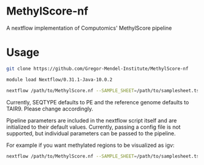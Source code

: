 # MethylScore-nf
A nextflow implementation of Computomics' MethylScore pipeline

# Usage

```bash
git clone https://github.com/Gregor-Mendel-Institute/MethylScore-nf

module load Nextflow/0.31.1-Java-10.0.2

nextflow /path/to/MethylScore.nf --SAMPLE_SHEET=/path/to/samplesheet.tsv --SEQTYPE="PE" --GENOME=/path/to/reference_genome.fa
```
Currently, SEQTYPE defaults to PE and the reference genome defaults to TAIR9. Please change accordingly.

Pipeline parameters are included in the nextflow script itself and are initialized to their default values.
Currently, passing a config file is not supported, but individual parameters can be passed to the pipeline.

For example if you want methylated regions to be visualized as igv:

```bash
nextflow /path/to/MethylScore.nf --SAMPLE_SHEET=/path/to/samplesheet.tsv --IGV=true
```
